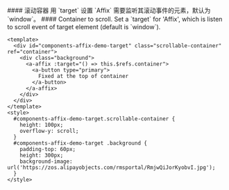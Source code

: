 <cn>
#### 滚动容器
用 `target` 设置 `Affix` 需要监听其滚动事件的元素，默认为 `window`。
</cn>

<us>
#### Container to scroll.
Set a `target` for 'Affix', which is listen to scroll event of target element (default is `window`).
</us>

```tpl
<template>
  <div id="components-affix-demo-target" class="scrollable-container" ref="container">
    <div class="background">
      <a-affix :target="() => this.$refs.container">
        <a-button type="primary">
          Fixed at the top of container
        </a-button>
      </a-affix>
    </div>
  </div>
</template>
<style>
  #components-affix-demo-target.scrollable-container {
    height: 100px;
    overflow-y: scroll;
  }
  #components-affix-demo-target .background {
    padding-top: 60px;
    height: 300px;
    background-image: url('https://zos.alipayobjects.com/rmsportal/RmjwQiJorKyobvI.jpg');
  }
</style>
```

